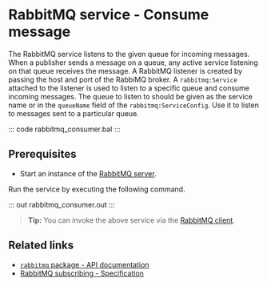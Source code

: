 # RabbitMQ service - Consume message

The RabbitMQ service listens to the given queue for incoming messages. When a publisher sends a message on a queue, any active service listening on that queue receives the message. A RabbitMQ listener  is created by passing the host and port of the RabbiMQ broker. A `rabbitmq:Service` attached to the listener is used to listen to a specific queue and consume incoming messages. The queue to listen to should be given as the service name or in the `queueName` field of the `rabbitmq:ServiceConfig`. Use it to listen to messages sent to a particular queue.

::: code rabbitmq_consumer.bal :::

## Prerequisites
- Start an instance of the [RabbitMQ server](https://www.rabbitmq.com/download.html). 

Run the service by executing the following command.

::: out rabbitmq_consumer.out :::

>**Tip:** You can invoke the above service via the [RabbitMQ client](/learn/by-example/rabbitmq-producer/).

## Related links
- [`rabbitmq` package - API documentation](https://lib.ballerina.io/ballerinax/rabbitmq/latest)
- [RabbitMQ subscribing - Specification](https://github.com/ballerina-platform/module-ballerinax-rabbitmq/blob/master/docs/spec/spec.md#6-subscribing)

